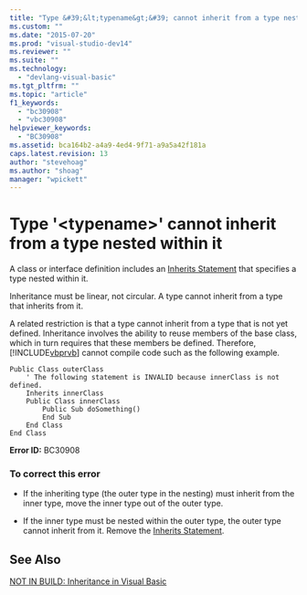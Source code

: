 ```yaml
---
title: "Type &#39;&lt;typename&gt;&#39; cannot inherit from a type nested within it | Microsoft Docs"
ms.custom: ""
ms.date: "2015-07-20"
ms.prod: "visual-studio-dev14"
ms.reviewer: ""
ms.suite: ""
ms.technology: 
  - "devlang-visual-basic"
ms.tgt_pltfrm: ""
ms.topic: "article"
f1_keywords: 
  - "bc30908"
  - "vbc30908"
helpviewer_keywords: 
  - "BC30908"
ms.assetid: bca164b2-a4a9-4ed4-9f71-a9a5a42f181a
caps.latest.revision: 13
author: "stevehoag"
ms.author: "shoag"
manager: "wpickett"
---
```

# Type &#39;&lt;typename&gt;&#39; cannot inherit from a type nested within it
A class or interface definition includes an [Inherits Statement](../../visual-basic/language-reference/statements/inherits-statement.md) that specifies a type nested within it.  
  
 Inheritance must be linear, not circular. A type cannot inherit from a type that inherits from it.  
  
 A related restriction is that a type cannot inherit from a type that is not yet defined. Inheritance involves the ability to reuse members of the base class, which in turn requires that these members be defined. Therefore, [!INCLUDE[vbprvb](../../includes/vbprvb-md.md)] cannot compile code such as the following example.  
  
```  
Public Class outerClass  
    ' The following statement is INVALID because innerClass is not defined.  
    Inherits innerClass  
    Public Class innerClass  
        Public Sub doSomething()  
        End Sub  
    End Class  
End Class  
```  
  
 **Error ID:** BC30908  
  
### To correct this error  
  
-   If the inheriting type (the outer type in the nesting) must inherit from the inner type, move the inner type out of the outer type.  
  
-   If the inner type must be nested within the outer type, the outer type cannot inherit from it. Remove the [Inherits Statement](../../visual-basic/language-reference/statements/inherits-statement.md).  
  
## See Also  
 [NOT IN BUILD: Inheritance in Visual Basic](http://msdn.microsoft.com/en-us/e5e6e240-ed31-4657-820c-079b7c79313c)